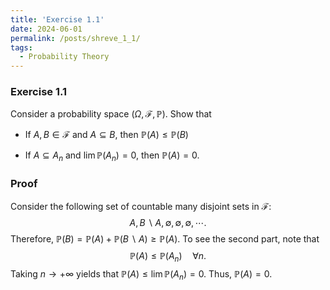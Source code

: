 ```yaml
---
title: 'Exercise 1.1'
date: 2024-06-01
permalink: /posts/shreve_1_1/
tags:
  - Probability Theory
---
```


### Exercise 1.1

Consider a probability space $(\Omega,\mathcal{F},\mathbb{P})$. Show
that

-   If $A,B \in \mathcal{F}$ and $A\subseteq B$, then
    $\mathbb{P}(A)\leq \mathbb{P}(B)$

-   If $A\subseteq A_n$ and $\lim \mathbb{P}(A_n)=0$, then
    $\mathbb{P}(A)=0$.

### Proof 

Consider the following set of countable many disjoint sets in
$\mathcal{F}$:
$$A, B\backslash A, \emptyset, \emptyset, \emptyset,\cdots.$$ Therefore,
$\mathbb{P}(B) = \mathbb{P}(A)+\mathbb{P}(B\backslash A) \geq \mathbb{P}(A)$.
To see the second part, note that
$$\mathbb{P}(A) \leq \mathbb{P}(A_n) \quad \forall n.$$ Taking
$n\to +\infty$ yields that $\mathbb{P}(A) \leq  \lim \mathbb{P}(A_n)=0$.
Thus, $\mathbb{P}(A)=0$.
